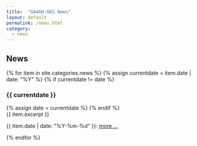 ```yaml
---
title:  "GA4GH:GKS News"
layout: default
permalink: /news.html
category:
  - news
---
```


## News

{% for item in site.categories.news %}
  {% assign currentdate = item.date | date: "%Y" %}
  {% if currentdate != date %}
<h3 id="y{{item.date | date: "%Y"}}">{{ currentdate }}</h3>
   {% assign date = currentdate %}
  {% endif %}
<div class="excerpt">
{{ item.excerpt }}
<p>{{ item.date | date: "%Y-%m-%d" }}: <a href="{{ item.url | relative_url }}">more ...</a></p>
</div>
{% endfor %}
